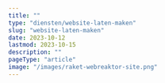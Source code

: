 ```yaml
---
title: ""
type: "diensten/website-laten-maken"
slug: "website-laten-maken"
date: 2023-10-12
lastmod: 2023-10-15
description: ""
pageType: "article"
image: "/images/raket-webreaktor-site.png"
---
```



